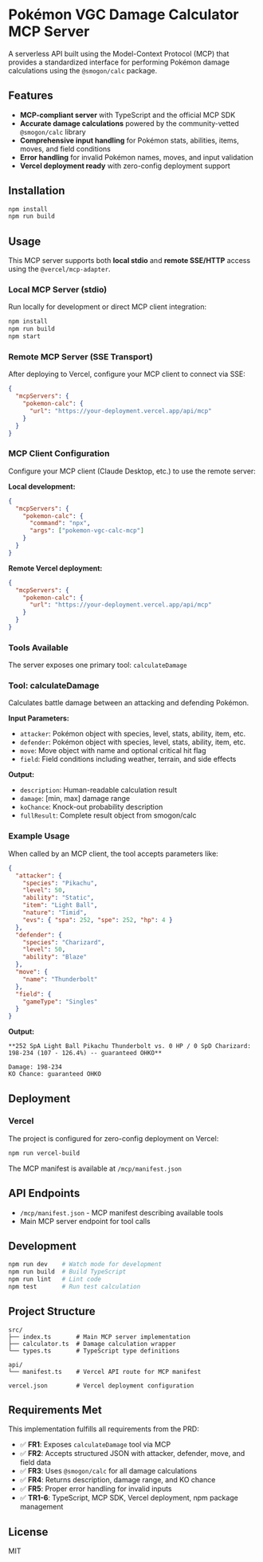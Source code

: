 # Pokémon VGC Damage Calculator MCP Server

A serverless API built using the Model-Context Protocol (MCP) that provides a standardized interface for performing Pokémon damage calculations using the `@smogon/calc` package.

## Features

- **MCP-compliant server** with TypeScript and the official MCP SDK
- **Accurate damage calculations** powered by the community-vetted `@smogon/calc` library
- **Comprehensive input handling** for Pokémon stats, abilities, items, moves, and field conditions
- **Error handling** for invalid Pokémon names, moves, and input validation
- **Vercel deployment ready** with zero-config deployment support

## Installation

```bash
npm install
npm run build
```

## Usage

This MCP server supports both **local stdio** and **remote SSE/HTTP** access using the `@vercel/mcp-adapter`.

### Local MCP Server (stdio)

Run locally for development or direct MCP client integration:

```bash
npm install
npm run build
npm start
```

### Remote MCP Server (SSE Transport)

After deploying to Vercel, configure your MCP client to connect via SSE:

```json
{
  "mcpServers": {
    "pokemon-calc": {
      "url": "https://your-deployment.vercel.app/api/mcp"
    }
  }
}
```

### MCP Client Configuration

Configure your MCP client (Claude Desktop, etc.) to use the remote server:

**Local development:**
```json
{
  "mcpServers": {
    "pokemon-calc": {
      "command": "npx",
      "args": ["pokemon-vgc-calc-mcp"]
    }
  }
}
```

**Remote Vercel deployment:**
```json
{
  "mcpServers": {
    "pokemon-calc": {
      "url": "https://your-deployment.vercel.app/api/mcp"
    }
  }
}
```

### Tools Available

The server exposes one primary tool: `calculateDamage`

### Tool: calculateDamage

Calculates battle damage between an attacking and defending Pokémon.

**Input Parameters:**
- `attacker`: Pokémon object with species, level, stats, ability, item, etc.
- `defender`: Pokémon object with species, level, stats, ability, item, etc.
- `move`: Move object with name and optional critical hit flag
- `field`: Field conditions including weather, terrain, and side effects

**Output:**
- `description`: Human-readable calculation result
- `damage`: [min, max] damage range
- `koChance`: Knock-out probability description
- `fullResult`: Complete result object from smogon/calc

### Example Usage

When called by an MCP client, the tool accepts parameters like:

```json
{
  "attacker": {
    "species": "Pikachu",
    "level": 50,
    "ability": "Static", 
    "item": "Light Ball",
    "nature": "Timid",
    "evs": { "spa": 252, "spe": 252, "hp": 4 }
  },
  "defender": {
    "species": "Charizard",
    "level": 50,
    "ability": "Blaze"
  },
  "move": {
    "name": "Thunderbolt"
  },
  "field": {
    "gameType": "Singles"
  }
}
```

**Output:**
```
**252 SpA Light Ball Pikachu Thunderbolt vs. 0 HP / 0 SpD Charizard: 198-234 (107 - 126.4%) -- guaranteed OHKO**

Damage: 198-234
KO Chance: guaranteed OHKO
```

## Deployment

### Vercel

The project is configured for zero-config deployment on Vercel:

```bash
npm run vercel-build
```

The MCP manifest is available at `/mcp/manifest.json`

## API Endpoints

- `/mcp/manifest.json` - MCP manifest describing available tools
- Main MCP server endpoint for tool calls

## Development

```bash
npm run dev    # Watch mode for development
npm run build  # Build TypeScript
npm run lint   # Lint code
npm test       # Run test calculation
```

## Project Structure

```
src/
├── index.ts       # Main MCP server implementation
├── calculator.ts  # Damage calculation wrapper
└── types.ts       # TypeScript type definitions

api/
└── manifest.ts    # Vercel API route for MCP manifest

vercel.json        # Vercel deployment configuration
```

## Requirements Met

This implementation fulfills all requirements from the PRD:

- ✅ **FR1**: Exposes `calculateDamage` tool via MCP
- ✅ **FR2**: Accepts structured JSON with attacker, defender, move, and field data  
- ✅ **FR3**: Uses `@smogon/calc` for all damage calculations
- ✅ **FR4**: Returns description, damage range, and KO chance
- ✅ **FR5**: Proper error handling for invalid inputs
- ✅ **TR1-6**: TypeScript, MCP SDK, Vercel deployment, npm package management

## License

MIT